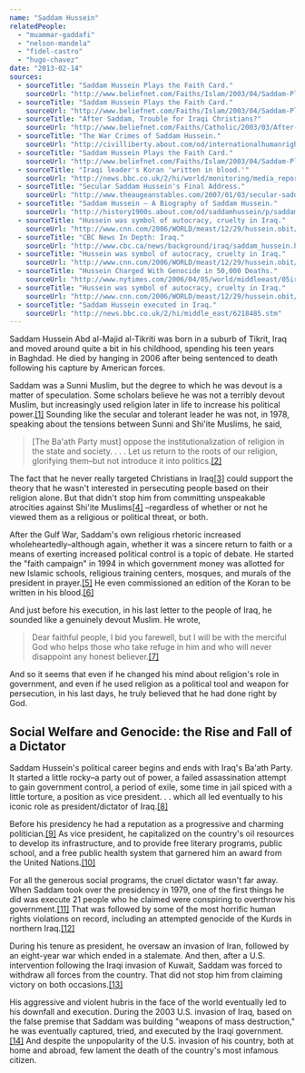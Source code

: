 ```yaml
---
name: "Saddam Hussein"
relatedPeople:
  - "muammar-gaddafi"
  - "nelson-mandela"
  - "fidel-castro"
  - "hugo-chavez"
date: "2013-02-14"
sources:
  - sourceTitle: "Saddam Hussein Plays the Faith Card."
    sourceUrl: "http://www.beliefnet.com/Faiths/Islam/2003/04/Saddam-Plays-The-Faith-Card.aspx"
  - sourceTitle: "Saddam Hussein Plays the Faith Card."
    sourceUrl: "http://www.beliefnet.com/Faiths/Islam/2003/04/Saddam-Plays-The-Faith-Card.aspx"
  - sourceTitle: "After Saddam, Trouble for Iraqi Christians?"
    sourceUrl: "http://www.beliefnet.com/Faiths/Catholic/2003/03/After-Saddam-Trouble-For-Iraqi-Christians.aspx?p=1"
  - sourceTitle: "The War Crimes of Saddam Hussein."
    sourceUrl: "http://civilliberty.about.com/od/internationalhumanrights/p/saddam_hussein.htm"
  - sourceTitle: "Saddam Hussein Plays the Faith Card."
    sourceUrl: "http://www.beliefnet.com/Faiths/Islam/2003/04/Saddam-Plays-The-Faith-Card.aspx"
  - sourceTitle: "Iraqi leader's Koran 'written in blood.'"
    sourceUrl: "http://news.bbc.co.uk/2/hi/world/monitoring/media_reports/941490.stm"
  - sourceTitle: "Secular Saddam Hussein's Final Address."
    sourceUrl: "http://www.theaugeanstables.com/2007/01/03/secular-saddam-husseins-final-address/"
  - sourceTitle: "Saddam Hussein – A Biography of Saddam Hussein."
    sourceUrl: "http://history1900s.about.com/od/saddamhussein/p/saddamhussein.htm"
  - sourceTitle: "Hussein was symbol of autocracy, cruelty in Iraq."
    sourceUrl: "http://www.cnn.com/2006/WORLD/meast/12/29/hussein.obit/index.html"
  - sourceTitle: "CBC News In Depth: Iraq."
    sourceUrl: "http://www.cbc.ca/news/background/iraq/saddam_hussein.html"
  - sourceTitle: "Hussein was symbol of autocracy, cruelty in Iraq."
    sourceUrl: "http://www.cnn.com/2006/WORLD/meast/12/29/hussein.obit/index.html"
  - sourceTitle: "Hussein Charged With Genocide in 50,000 Deaths."
    sourceUrl: "http://www.nytimes.com/2006/04/05/world/middleeast/05iraq.html?pagewanted=all&_r=0"
  - sourceTitle: "Hussein was symbol of autocracy, cruelty in Iraq."
    sourceUrl: "http://www.cnn.com/2006/WORLD/meast/12/29/hussein.obit/index.html"
  - sourceTitle: "Saddam Hussein executed in Iraq."
    sourceUrl: "http://news.bbc.co.uk/2/hi/middle_east/6218485.stm"
---
```


Saddam Hussein Abd al-Majid al-Tikriti was born in a suburb of Tikrit, Iraq and moved around quite a bit in his childhood, spending his teen years in Baghdad. He died by hanging in 2006 after being sentenced to death following his capture by American forces.

Saddam was a Sunni Muslim, but the degree to which he was devout is a matter of speculation. Some scholars believe he was not a terribly devout Muslim, but increasingly used religion later in life to increase his political power.<a class="source-citation" href="http://www.beliefnet.com/Faiths/Islam/2003/04/Saddam-Plays-The-Faith-Card.aspx" title="Saddam Hussein Plays the Faith Card.">[1]</a> Sounding like the secular and tolerant leader he was not, in 1978, speaking about the tensions between Sunni and Shi'ite Muslims, he said,

>[The Ba'ath Party must] oppose the institutionalization of religion in the state and society. . . . Let us return to the roots of our religion, glorifying them–but not introduce it into politics.<a class="source-citation" href="http://www.beliefnet.com/Faiths/Islam/2003/04/Saddam-Plays-The-Faith-Card.aspx" title="Saddam Hussein Plays the Faith Card.">[2]</a>

The fact that he never really targeted Christians in Iraq<a class="source-citation" href="http://www.beliefnet.com/Faiths/Catholic/2003/03/After-Saddam-Trouble-For-Iraqi-Christians.aspx?p=1" title="After Saddam, Trouble for Iraqi Christians?">[3]</a> could support the theory that he wasn't interested in persecuting people based on their religion alone. But that didn't stop him from committing unspeakable atrocities against Shi'ite Muslims<a class="source-citation" href="http://civilliberty.about.com/od/internationalhumanrights/p/saddam_hussein.htm" title="The War Crimes of Saddam Hussein.">[4]</a> –regardless of whether or not he viewed them as a religious or political threat, or both.

After the Gulf War, Saddam's own religious rhetoric increased wholeheartedly–although again, whether it was a sincere return to faith or a means of exerting increased political control is a topic of debate. He started the "faith campaign" in 1994 in which government money was allotted for new Islamic schools, religious training centers, mosques, and murals of the president in prayer.<a class="source-citation" href="http://www.beliefnet.com/Faiths/Islam/2003/04/Saddam-Plays-The-Faith-Card.aspx" title="Saddam Hussein Plays the Faith Card.">[5]</a> He even commissioned an edition of the Koran to be written in his blood.<a class="source-citation" href="http://news.bbc.co.uk/2/hi/world/monitoring/media_reports/941490.stm" title="Iraqi leader&apos;s Koran &apos;written in blood.&apos;">[6]</a>

And just before his execution, in his last letter to the people of Iraq, he sounded like a genuinely devout Muslim. He wrote,

>Dear faithful people, I bid you farewell, but I will be with the merciful God who helps those who take refuge in him and who will never disappoint any honest believer.<a class="source-citation" href="http://www.theaugeanstables.com/2007/01/03/secular-saddam-husseins-final-address/" title="Secular Saddam Hussein&apos;s Final Address.">[7]</a>

And so it seems that even if he changed his mind about religion's role in government, and even if he used religion as a political tool and weapon for persecution, in his last days, he truly believed that he had done right by God.


## Social Welfare and Genocide: the Rise and Fall of a Dictator

Saddam Hussein's political career begins and ends with Iraq's Ba'ath Party. It started a little rocky–a party out of power, a failed assassination attempt to gain government control, a period of exile, some time in jail spiced with a little torture, a position as vice president. . . which all led eventually to his iconic role as president/dictator of Iraq.<a class="source-citation" href="http://history1900s.about.com/od/saddamhussein/p/saddamhussein.htm" title="Saddam Hussein – A Biography of Saddam Hussein.">[8]</a>

Before his presidency he had a reputation as a progressive and charming politician.<a class="source-citation" href="http://www.cnn.com/2006/WORLD/meast/12/29/hussein.obit/index.html" title="Hussein was symbol of autocracy, cruelty in Iraq.">[9]</a> As vice president, he capitalized on the country's oil resources to develop its infrastructure, and to provide free literary programs, public school, and a free public health system that garnered him an award from the United Nations.<a class="source-citation" href="http://www.cbc.ca/news/background/iraq/saddam_hussein.html" title="CBC News In Depth: Iraq.">[10]</a>

For all the generous social programs, the cruel dictator wasn't far away. When Saddam took over the presidency in 1979, one of the first things he did was execute 21 people who he claimed were conspiring to overthrow his government.<a class="source-citation" href="http://www.cnn.com/2006/WORLD/meast/12/29/hussein.obit/index.html" title="Hussein was symbol of autocracy, cruelty in Iraq.">[11]</a> That was followed by some of the most horrific human rights violations on record, including an attempted genocide of the Kurds in northern Iraq.<a class="source-citation" href="http://www.nytimes.com/2006/04/05/world/middleeast/05iraq.html?pagewanted=all&_r=0" title="Hussein Charged With Genocide in 50,000 Deaths.">[12]</a>

During his tenure as president, he oversaw an invasion of Iran, followed by an eight-year war which ended in a stalemate. And then, after a U.S. intervention following the Iraqi invasion of Kuwait, Saddam was forced to withdraw all forces from the country. That did not stop him from claiming victory on both occasions.<a class="source-citation" href="http://www.cnn.com/2006/WORLD/meast/12/29/hussein.obit/index.html" title="Hussein was symbol of autocracy, cruelty in Iraq.">[13]</a>

His aggressive and violent hubris in the face of the world eventually led to his downfall and execution. During the 2003 U.S. invasion of Iraq, based on the false premise that Saddam was building "weapons of mass destruction," he was eventually captured, tried, and executed by the Iraqi government.<a class="source-citation" href="http://news.bbc.co.uk/2/hi/middle_east/6218485.stm" title="Saddam Hussein executed in Iraq.">[14]</a> And despite the unpopularity of the U.S. invasion of his country, both at home and abroad, few lament the death of the country's most infamous citizen.